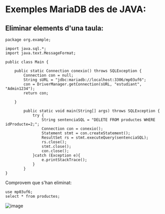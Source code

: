 # Exemples MariaDB des de JAVA:

##  Eliminar elements d'una taula:

```
package org.example;

import java.sql.*;
import java.text.MessageFormat;

public class Main {

    public static Connection conexio() throws SQLException {
        Connection con = null;
        String sURL = "jdbc:mariadb://localhost:3306/mp03uf6";
        con = DriverManager.getConnection(sURL, "estudiant", "Admin1234");
        return con;

    }

        public static void main(String[] args) throws SQLException {
            try {
                String sentenciaSQL = "DELETE FROM productes WHERE idProducte=2;";
                Connection con = conexio();
                Statement stmt = con.createStatement();
                ResultSet rs = stmt.executeQuery(sentenciaSQL);
                rs.close();
                stmt.close();
                con.close();
            }catch (Exception e){
                e.printStackTrace();
            }
        }
}
```

Comprovem que s'han eliminat:

```
use mp03uf6;
select * from productes;
```

![image](https://user-images.githubusercontent.com/110727546/213882480-e58a7e28-4ab4-4732-8722-cf6572ddbca7.png)


